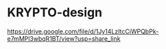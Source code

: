 # KRYPTO-design

https://drive.google.com/file/d/1Jy14LzItcCiWPQbPk-e7mMPl3wbqR1BT/view?usp=share_link
